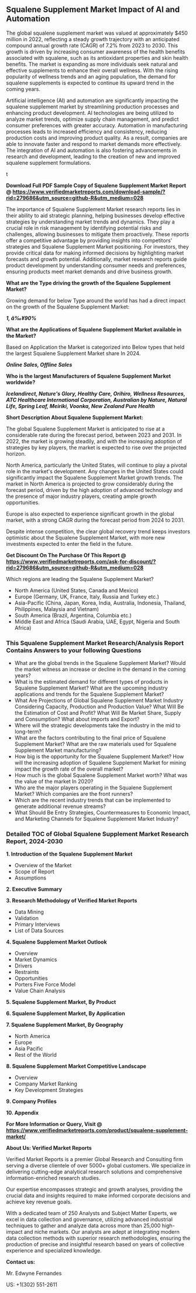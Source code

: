 <h2>Squalene Supplement Market Impact of AI and Automation</h2><p>The global squalene supplement market was valued at approximately $450 million in 2022, reflecting a steady growth trajectory with an anticipated compound annual growth rate (CAGR) of 7.2% from 2023 to 2030. This growth is driven by increasing consumer awareness of the health benefits associated with squalene, such as its antioxidant properties and skin health benefits. The market is expanding as more individuals seek natural and effective supplements to enhance their overall wellness. With the rising popularity of wellness trends and an aging population, the demand for squalene supplements is expected to continue its upward trend in the coming years.</p><p>Artificial intelligence (AI) and automation are significantly impacting the squalene supplement market by streamlining production processes and enhancing product development. AI technologies are being utilized to analyze market trends, optimize supply chain management, and predict consumer preferences with greater accuracy. Automation in manufacturing processes leads to increased efficiency and consistency, reducing production costs and improving product quality. As a result, companies are able to innovate faster and respond to market demands more effectively. The integration of AI and automation is also fostering advancements in research and development, leading to the creation of new and improved squalene supplement formulations.</p>t</p><p id="" class=""><strong>Download Full PDF Sample Copy of Squalene Supplement Market Report @ <a href="https://www.verifiedmarketreports.com/download-sample/?rid=279686&utm_source=github-R&utm_medium=028" target="_blank">https://www.verifiedmarketreports.com/download-sample/?rid=279686&utm_source=github-R&utm_medium=028</a></strong></p><p>The importance of&nbsp;Squalene Supplement Market research reports lies in their ability to aid strategic planning, helping businesses develop effective strategies by understanding market trends and dynamics. They play a crucial role in risk management by identifying potential risks and challenges, allowing businesses to mitigate them proactively. These reports offer a competitive advantage by providing insights into competitors' strategies and Squalene Supplement Market positioning. For investors, they provide critical data for making informed decisions by highlighting market forecasts and growth potential. Additionally, market research reports guide product development by understanding consumer needs and preferences, ensuring products meet market demands and drive business growth.</p><p><strong>What are the&nbsp;Type driving the growth of the Squalene Supplement Market?</strong></p><p id="" class="">Growing demand for below Type around the world has had a direct impact on the growth of the Squalene Supplement Market:</p><em><strong>1, â‰¥90%</strong></em></p><strong>What are the&nbsp;Applications&nbsp;of Squalene Supplement Market available in the Market?</strong></p><p id="" class="">Based on Application the Market is categorized into Below types that held the largest Squalene Supplement Market share In 2024.</p><em><strong>Online Sales, Offline Sales</strong></em></p><strong>Who is the largest Manufacturers of Squalene Supplement Market worldwide?</strong></p><p><em><strong>Icelandirect, Nature's Glory, Healthy Care, Orihiro, Wellness Resources, ATC Healthcare International Corporation, Australian by Nature, Natural Life, Spring Leaf, Meiriki, Voonka, New Zealand Pure Health</strong></em></p><p id="" class=""><strong>Short Description About Squalene Supplement Market:</strong></p><p>The global Squalene Supplement Market is anticipated to rise at a considerable rate during the forecast period, between 2023 and 2031. In 2022, the market is growing steadily, and with the increasing adoption of strategies by key players, the market is expected to rise over the projected horizon.</p><p>North America, particularly the United States, will continue to play a pivotal role in the market's development. Any changes in the United States could significantly impact the Squalene Supplement Market growth trends. The market in North America is projected to grow considerably during the forecast period, driven by the high adoption of advanced technology and the presence of major industry players, creating ample growth opportunities.</p><p>Europe is also expected to experience significant growth in the global market, with a strong CAGR during the forecast period from 2024 to 2031.</p><p>Despite intense competition, the clear global recovery trend keeps investors optimistic about the Squalene Supplement Market, with more new investments expected to enter the field in the future.</p><p id="" class=""><strong>Get Discount On The Purchase Of This Report @ <a href="https://www.verifiedmarketreports.com/ask-for-discount/?rid=279686&utm_source=github-R&utm_medium=028" target="_blank">https://www.verifiedmarketreports.com/ask-for-discount/?rid=279686&utm_source=github-R&utm_medium=028</a></strong></p>Which regions are leading the Squalene Supplement Market?</p><ul><li>North America (United States, Canada and Mexico)</li><li>Europe (Germany, UK, France, Italy, Russia and Turkey etc.)</li><li>Asia-Pacific (China, Japan, Korea, India, Australia, Indonesia, Thailand, Philippines, Malaysia and Vietnam)</li><li>South America (Brazil, Argentina, Columbia etc.)</li><li>Middle East and Africa (Saudi Arabia, UAE, Egypt, Nigeria and South Africa)</li></ul><h3 id="" class="">This Squalene Supplement Market Research/Analysis Report Contains Answers to your following Questions</h3><ul><li>What are the global trends in the Squalene Supplement Market? Would the market witness an increase or decline in the demand in the coming years?</li><li>What is the estimated demand for different types of products in Squalene Supplement Market? What are the upcoming industry applications and trends for the Squalene Supplement Market?</li><li>What Are Projections of Global Squalene Supplement Market Industry Considering Capacity, Production and Production Value? What Will Be the Estimation of Cost and Profit? What Will Be Market Share, Supply and Consumption? What about imports and Export?</li><li>Where will the strategic developments take the industry in the mid to long-term?</li><li>What are the factors contributing to the final price of Squalene Supplement Market? What are the raw materials used for Squalene Supplement Market manufacturing?</li><li>How big is the opportunity for the Squalene Supplement Market? How will the increasing adoption of Squalene Supplement Market for mining impact the growth rate of the overall market?</li><li>How much is the global Squalene Supplement Market worth? What was the value of the market In 2020?</li><li>Who are the major players operating in the Squalene Supplement Market? Which companies are the front runners?</li><li>Which are the recent industry trends that can be implemented to generate additional revenue streams?</li><li>What Should Be Entry Strategies, Countermeasures to Economic Impact, and Marketing Channels for Squalene Supplement Market Industry?</li></ul><h3 id="" class="">Detailed TOC of Global Squalene Supplement Market Research Report, 2024-2030</h3><p id="" class=""><strong>1. Introduction of the Squalene Supplement Market</strong></p><ul><li>Overview of the Market</li><li>Scope of Report</li><li>Assumptions</li></ul><p id="" class=""><strong>2. Executive Summary</strong></p><p id="" class=""><strong>3. Research Methodology of Verified Market Reports</strong></p><ul><li>Data Mining</li><li>Validation</li><li>Primary Interviews</li><li>List of Data Sources</li></ul><p id="" class=""><strong>4. Squalene Supplement Market Outlook</strong></p><ul><li>Overview</li><li>Market Dynamics</li><li>Drivers</li><li>Restraints</li><li>Opportunities</li><li>Porters Five Force Model</li><li>Value Chain Analysis</li></ul><p id="" class=""><strong>5. Squalene Supplement Market, By Product</strong></p><p id="" class=""><strong>6. Squalene Supplement Market, By Application</strong></p><p id="" class=""><strong>7. Squalene Supplement Market, By Geography</strong></p><ul><li>North America</li><li>Europe</li><li>Asia Pacific</li><li>Rest of the World</li></ul><p id="" class=""><strong>8. Squalene Supplement Market Competitive Landscape</strong></p><ul><li>Overview</li><li>Company Market Ranking</li><li>Key Development Strategies</li></ul><p id="" class=""><strong>9. Company Profiles</strong></p><p id="" class=""><strong>10. Appendix</strong></p><p id="" class=""><strong>For More Information or Query, Visit @ <a href="https://www.verifiedmarketreports.com/product/squalene-supplement-market/" target="_blank">https://www.verifiedmarketreports.com/product/squalene-supplement-market/</a></strong></p><p id="" class=""><strong>About Us: Verified Market Reports</strong></p><p id="" class="">Verified Market Reports is a premier Global Research and Consulting firm serving a diverse clientele of over 5000+ global customers. We specialize in delivering cutting-edge analytical research solutions and comprehensive information-enriched research studies.</p><p id="" class="">Our expertise encompasses strategic and growth analyses, providing the crucial data and insights required to make informed corporate decisions and achieve key revenue goals.</p><p id="" class="">With a dedicated team of 250 Analysts and Subject Matter Experts, we excel in data collection and governance, utilizing advanced industrial techniques to gather and analyze data across more than 25,000 high-impact and niche markets. Our analysts are adept at integrating modern data collection methods with superior research methodologies, ensuring the production of precise and insightful research based on years of collective experience and specialized knowledge.</p><p id="" class=""><strong>Contact us:</strong></p><p id="" class="">Mr. Edwyne Fernandes</p><p id="" class="">US: +1(302) 551-2611</p>